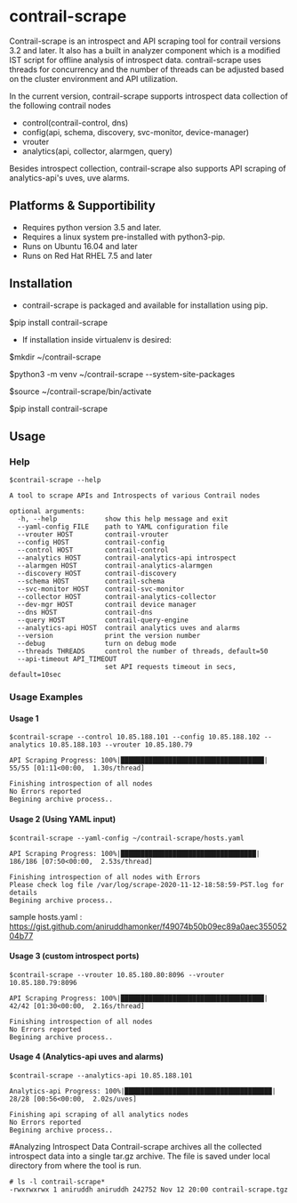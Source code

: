 # contrail-scrape
Contrail-scrape is an introspect and API scraping tool for contrail versions 3.2 and later.
It also has a built in analyzer component which is a modified IST script for offline analysis of introspect data.
contrail-scrape uses threads for concurrency and the number of threads can be adjusted based on the cluster environment and API utilization.

In the current version, contrail-scrape supports introspect data collection of the following contrail nodes
+ control(contrail-control, dns)
+ config(api, schema, discovery, svc-monitor, device-manager)
+ vrouter
+ analytics(api, collector, alarmgen, query)

Besides introspect collection, contrail-scrape also supports API scraping of analytics-api's uves, uve alarms.

## Platforms & Supportibility
+ Requires python version 3.5 and later.
+ Requires a linux system pre-installed with python3-pip.
+ Runs on Ubuntu 16.04 and later
+ Runs on Red Hat RHEL 7.5 and later

## Installation
+ contrail-scrape is packaged and available for installation using pip.

$pip install contrail-scrape

+ If installation inside virtualenv is desired:

$mkdir ~/contrail-scrape

$python3 -m venv ~/contrail-scrape --system-site-packages

$source ~/contrail-scrape/bin/activate

$pip install contrail-scrape

## Usage
### Help
```
$contrail-scrape --help

A tool to scrape APIs and Introspects of various Contrail nodes

optional arguments:
  -h, --help            show this help message and exit
  --yaml-config FILE    path to YAML configuration file
  --vrouter HOST        contrail-vrouter
  --config HOST         contrail-config
  --control HOST        contrail-control
  --analytics HOST      contrail-analytics-api introspect
  --alarmgen HOST       contrail-analytics-alarmgen
  --discovery HOST      contrail-discovery
  --schema HOST         contrail-schema
  --svc-monitor HOST    contrail-svc-monitor
  --collector HOST      contrail-analytics-collector
  --dev-mgr HOST        contrail device manager
  --dns HOST            contrail-dns
  --query HOST          contrail-query-engine
  --analytics-api HOST  contrail analytics uves and alarms
  --version             print the version number
  --debug               turn on debug mode
  --threads THREADS     control the number of threads, default=50
  --api-timeout API_TIMEOUT
                        set API requests timeout in secs, default=10sec
```

### Usage Examples
#### Usage 1
```
$contrail-scrape --control 10.85.188.101 --config 10.85.188.102 --analytics 10.85.188.103 --vrouter 10.85.180.79

API Scraping Progress: 100%|████████████████████████████████████| 55/55 [01:11<00:00,  1.30s/thread]

Finishing introspection of all nodes
No Errors reported
Begining archive process..
```

#### Usage 2 (Using YAML input)
```
$contrail-scrape --yaml-config ~/contrail-scrape/hosts.yaml

API Scraping Progress: 100%|██████████████████████████████████| 186/186 [07:50<00:00,  2.53s/thread]

Finishing introspection of all nodes with Errors
Please check log file /var/log/scrape-2020-11-12-18:58:59-PST.log for details
Begining archive process..
```

sample hosts.yaml : https://gist.github.com/aniruddhamonker/f49074b50b09ec89a0aec35505204b77

#### Usage 3 (custom introspect ports)
```
$contrail-scrape --vrouter 10.85.180.80:8096 --vrouter 10.85.180.79:8096

API Scraping Progress: 100%|████████████████████████████████████| 42/42 [01:30<00:00,  2.16s/thread]

Finishing introspection of all nodes
No Errors reported
Begining archive process..
```

#### Usage 4 (Analytics-api uves and alarms)
```
$contrail-scrape --analytics-api 10.85.188.101

Analytics-api Progress: 100%|█████████████████████████████████████| 28/28 [00:56<00:00,  2.02s/uves]

Finishing api scraping of all analytics nodes
No Errors reported
Begining archive process..
```

#Analyzing Introspect Data
Contrail-scrape archives all the collected introspect data into a single tar.gz archive. The file is saved under local directory from where the tool is run.
```
# ls -l contrail-scrape*
-rwxrwxrwx 1 aniruddh aniruddh 242752 Nov 12 20:00 contrail-scrape.tgz
```
